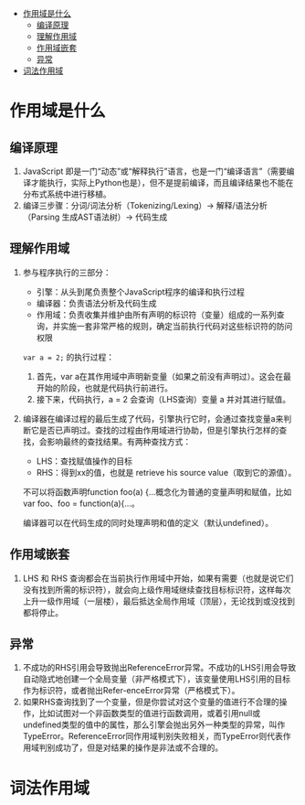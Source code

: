 - [作用域是什么](#------)
  * [编译原理](#----)
  * [理解作用域](#-----)
  * [作用域嵌套](#-----)
  * [异常](#--)
- [词法作用域](#-----)

# 作用域是什么

## 编译原理

1. JavaScript 即是一门“动态”或“解释执行”语言，也是一门“编译语言”（需要编译才能执行，实际上Python也是），但不是提前编译，而且编译结果也不能在分布式系统中进行移植。
2. 编译三步骤：分词/词法分析（Tokenizing/Lexing）→ 解释/语法分析（Parsing 生成AST语法树）→ 代码生成

## 理解作用域

1. 参与程序执行的三部分：

   - 引擎：从头到尾负责整个JavaScript程序的编译和执行过程
   - 编译器：负责语法分析及代码生成
   - 作用域：负责收集并维护由所有声明的标识符（变量）组成的一系列查询，并实施一套非常严格的规则，确定当前执行代码对这些标识符的防问权限

   `var a = 2;` 的执行过程：

   1. 首先，var a在其作用域中声明新变量（如果之前没有声明过）。这会在最开始的阶段，也就是代码执行前进行。
   2. 接下来，代码执行，a = 2 会查询（LHS查询）变量 a 并对其进行赋值。

2. 编译器在编译过程的最后生成了代码，引擎执行它时，会通过查找变量a来判断它是否已声明过。查找的过程由作用域进行协助，但是引擎执行怎样的查找，会影响最终的查找结果。有两种查找方式：

   - LHS：查找赋值操作的目标
   - RHS：得到xx的值，也就是 retrieve his source value（取到它的源值）。

   不可以将函数声明function foo(a) {...概念化为普通的变量声明和赋值，比如var foo、foo = function(a){...。

   编译器可以在代码生成的同时处理声明和值的定义（默认undefined）。

## 作用域嵌套

1. LHS 和 RHS 查询都会在当前执行作用域中开始，如果有需要（也就是说它们没有找到所需的标识符），就会向上级作用域继续查找目标标识符，这样每次上升一级作用域（一层楼），最后抵达全局作用域（顶层），无论找到或没找到都将停止。

## 异常

1. 不成功的RHS引用会导致抛出ReferenceError异常。不成功的LHS引用会导致自动隐式地创建一个全局变量（非严格模式下），该变量使用LHS引用的目标作为标识符，或者抛出Refer-enceError异常（严格模式下）。
2. 如果RHS查询找到了一个变量，但是你尝试对这个变量的值进行不合理的操作，比如试图对一个非函数类型的值进行函数调用，或着引用null或undefined类型的值中的属性，那么引擎会抛出另外一种类型的异常，叫作TypeError。ReferenceError同作用域判别失败相关，而TypeError则代表作用域判别成功了，但是对结果的操作是非法或不合理的。

# 词法作用域




